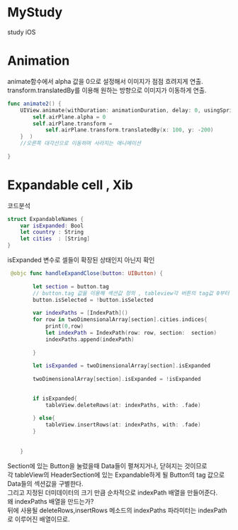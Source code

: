 # MyStudy
study iOS

# Animation

 animate함수에서 alpha 값을 0으로 설정해서 이미지가 점점 흐려지게 연출.<br />
 transform.translatedBy를 이용해 원하는 방향으로 이미지가 이동하게 연출. 

```swift
func animate2() {
    UIView.animate(withDuration: animationDuration, delay: 0, usingSpringWithDamping: 1, initialSpringVelocity: 1, options: .curveLinear, animations: {
        self.airPlane.alpha = 0
        self.airPlane.transform =
            self.airPlane.transform.translatedBy(x: 100, y: -200)
    }  )
    //오른쪽 대각선으로 이동하며 사라지는 애니메이션
    
}
```



# Expandable cell , Xib
코드분석
```swift
struct ExpandableNames {
    var isExpanded: Bool
    let country : String
    let cities  : [String]
}
```
isExpanded 변수로 셀들이 확장된 상태인지 아닌지 확인
```swift
 @objc func handleExpandClose(button: UIButton) {
        
        let section = button.tag 
        // button.tag 값을 이용해 섹션값 정의 , tableview각 버튼의 tag값 0부터 오름차순임
        button.isSelected = !button.isSelected
        
        var indexPaths = [IndexPath]()
        for row in twoDimensionalArray[section].cities.indices{
            print(0,row)
            let indexPath = IndexPath(row: row, section:  section)
            indexPaths.append(indexPath)
            
        }
        
        let isExpanded = twoDimensionalArray[section].isExpanded
        
        twoDimensionalArray[section].isExpanded = !isExpanded
        

        if isExpanded{
            tableView.deleteRows(at: indexPaths, with: .fade)
            
        } else{
            tableView.insertRows(at: indexPaths, with: .fade)
        }
        
        
    }
```
Section에 있는 Button을 눌렀을때 Data들이 펼쳐지거나, 닫혀지는 것이므로 <br />
각 tableView의 HeaderSection에 있는 Expandable하게 될 Button의 tag 값으로 Data들의 섹션값을 구별한다.<br />
그리고 지정된 더미데이터의 크기 만큼 순차적으로 indexPath 배열을 만들어준다.<br />
왜 indexPaths 배열을 만드는가?<br />
뒤에 사용될 deleteRows,insertRows 메소드의 indexPaths 파라미터는 indexPath로 이루어진 배열이므로.
